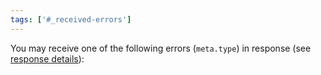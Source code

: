 ```yaml
---
tags: ['#_received-errors']
---
```


You may receive one of the following errors (`meta.type`) in response (see [response details](#_response-details)):
